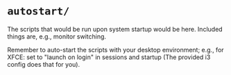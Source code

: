 # `autostart/`

The scripts that would be run upon system startup would be here.
Included things are, e.g., monitor switching.

Remember to auto-start the scripts with your desktop environment;
e.g., for XFCE: set to "launch on login" in sessions and startup
(The provided i3 config does that for you).
